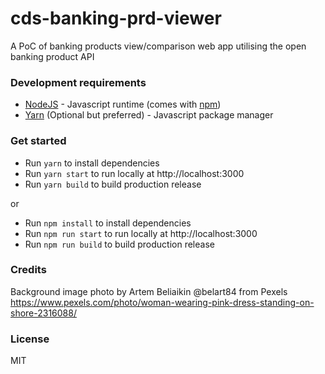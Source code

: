 # cds-banking-prd-viewer
A PoC of banking products view/comparison web app utilising the open banking product API

### Development requirements
* [NodeJS](https://nodejs.org/en/) - Javascript runtime (comes with [npm](https://www.npmjs.com/get-npm))
* [Yarn](https://yarnpkg.com) (Optional but preferred) - Javascript package manager

### Get started

* Run `yarn` to install dependencies
* Run `yarn start` to run locally at http://localhost:3000
* Run `yarn build` to build production release

or
* Run `npm install` to install dependencies
* Run `npm run start` to run locally at http://localhost:3000
* Run `npm run build` to build production release

### Credits
Background image photo by Artem Beliaikin @belart84 from Pexels
https://www.pexels.com/photo/woman-wearing-pink-dress-standing-on-shore-2316088/

### License

MIT
